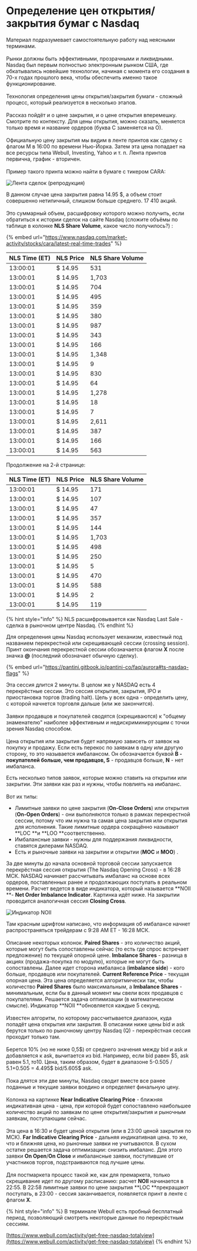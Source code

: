 # Определение цен открытия/закрытия бумаг с Nasdaq

Материал подразумевает самостоятельную работу над неясными терминами.\
\
Рынки должны быть эффективными, прозрачными и ликвидными. Nasdaq был первым полностью электронным рынком США, где обкатывались новейшие технологии, начиная с момента его создания в 70-х годах прошлого века, чтобы обеспечить именно такое функционирование.\
\
Технология определения цены открытия/закрытия бумаги - сложный процесс, который реализуется в несколько этапов.\
\
Рассказ пойдёт и о цене закрытия, и о цене открытия вперемешку. Смотрите по контексту. Для цены открытия, можно сказать, меняется только время и название ордеров (буква C заменяется на О).\
\
Официальную цену закрытия мы видим в ленте принтов как сделку с флагом M в 16:00 по времени Нью-Йорка. Затем эта цена попадает на все ресурсы типа Webull, Investing, Yahoo и т. п. Лента принтов первична, график - вторичен.\
\
Пример такого принта можно найти в бумаге с тикером CARA:

![Лента сделок (репродукция)](<../../.gitbook/assets/image (20).png>)

В данном случае цена закрытия равна 14.95 $, а объем стоит совершенно нетипичный, слишком больше среднего. 17 410 акций.\
\
Это суммарный объем, расшифровку которого можно получить, если обратиться к истории сделок на сайте Nasdaq (сложите объёмы по таблице в колонке **NLS Share Volume**, какое число получилось?) :

{% embed url="https://www.nasdaq.com/market-activity/stocks/cara/latest-real-time-trades" %}

| NLS Time (ET) | NLS Price | NLS Share Volume |
| ------------- | --------- | ---------------- |
| 13:00:01      | $ 14.95   | 531              |
| 13:00:01      | $ 14.95   | 1,703            |
| 13:00:01      | $ 14.95   | 704              |
| 13:00:01      | $ 14.95   | 495              |
| 13:00:01      | $ 14.95   | 359              |
| 13:00:01      | $ 14.95   | 380              |
| 13:00:01      | $ 14.95   | 987              |
| 13:00:01      | $ 14.95   | 343              |
| 13:00:01      | $ 14.95   | 166              |
| 13:00:01      | $ 14.95   | 1,348            |
| 13:00:01      | $ 14.95   | 9                |
| 13:00:01      | $ 14.95   | 830              |
| 13:00:01      | $ 14.95   | 64               |
| 13:00:01      | $ 14.95   | 1,278            |
| 13:00:01      | $ 14.95   | 18               |
| 13:00:01      | $ 14.95   | 7                |
| 13:00:01      | $ 14.95   | 2,611            |
| 13:00:01      | $ 14.95   | 387              |
| 13:00:01      | $ 14.95   | 166              |
| 13:00:01      | $ 14.95   | 563              |

Продолжение на 2-й странице:

| NLS Time (ET) | NLS Price | NLS Share Volume |
| ------------- | --------- | ---------------- |
| 13:00:01      | $ 14.95   | 171              |
| 13:00:01      | $ 14.95   | 107              |
| 13:00:01      | $ 14.95   | 47               |
| 13:00:01      | $ 14.95   | 357              |
| 13:00:01      | $ 14.95   | 144              |
| 13:00:01      | $ 14.95   | 1,703            |
| 13:00:01      | $ 14.95   | 498              |
| 13:00:01      | $ 14.95   | 250              |
| 13:00:01      | $ 14.95   | 5                |
| 13:00:01      | $ 14.95   | 470              |
| 13:00:01      | $ 14.95   | 588              |
| 13:00:01      | $ 14.95   | 2                |
| 13:00:01      | $ 14.95   | 119              |

{% hint style="info" %}
NLS расшифровывается как Nasdaq Last Sale - сделка в рыночном центре Nasdaq.
{% endhint %}

Для определения цены Nasdaq использует механизм, известный под названием перекрестной или скрещивающей сессии (crossing session). Принт окончания перекрестной сессии обозначается флагом **X** после значка **@** (последний обозначает обычную сделку).

{% embed url="https://pantini.gitbook.io/pantini-co/faq/aurora#ts-nasdaq-flags" %}

Эта сессия длится 2 минуты. В целом же у NASDAQ есть 4 перекрёстные  сессии. Это сессия открытия, закрытия, IPO и приостановка торгов (trading halt). Цель у всех одна - определить цену, с которой начнется торговля дальше (или же закончится).\
\
Заявки продавцов и покупателей сводятся (скрещиваются) к "общему знаменателю" наиболее эффективным и недискриминирующим с точки зрения Nasdaq способом.\
\
Цена открытия или закрытия будет напрямую зависеть от заявок на покупку и продажу. Если есть перекос по заявкам в одну или другую сторону, то это называется имбалансом. Он обозначается буквой **B **- покупателей больше, чем продавцов,** S** - продавцов больше, **N** - нет имбаланса.

Есть несколько типов заявок, которые можно ставить на открытии или закрытии. Эти заявки как раз и нужны, чтобы повлиять на имбаланс.\
\
Вот их типы:

* Лимитные заявки по цене закрытия (**On-Close Orders**) или открытия (**On-Open Orders**) - они выполняются только в рамках перекрестной сессии, потому что им нужна та самая цена закрытия или открытия для исполнения. Такие лимитные ордера сокращённо называют **LOC **и **LOO **соответственно.
* Имбалансные заявки - нужны для поддержания ликвидности, ставятся дилерами NASDAQ.
* Есть и рыночные заявки на закрытии и открытии (**MOC** и **MOO**) .

За две минуты до начала основной торговой сессии запускается перекрёстная сессия открытия (The Nasdaq Opening Cross) - в 16:28 МСК. NASDAQ начинает рассчитывать имбаланс на основе всех ордеров, поставленных ранее и продолжающих поступать в реальном времени. Расчет ведется в виде индикатора, который называется **NOII **- **Net Order Imbalance Indicator**. Картинка идёт ниже. На закрытии проводится аналогичная сессия **Closing Cross**.

![Индикатор NOII](<../../.gitbook/assets/image (21).png>)

Там красным шрифтом написано, что информация об имбалансе начнет распространяться трейдерам с 9:28 AM ET - 16:28 МСК.\
\
Описание некоторых колонок. **Paired Shares** - это количество акций, которые могут быть сопоставлены сейчас (то есть где спрос встречает предложение) по текущей опорной цене.  **Imbalance Shares** - разница в акциях (продажа-покупка по модулю), которые не могут быть сопоставлены. Далее идет сторона имбаланса (**imbalance side**) - кого больше, продавцов или покупателей. **Current Reference Price** - текущая опорная цена. Эта цена определяется алгоритмически так, чтобы количество **Paired Shares** было максимальным, а **Imbalance Shares** - минимальным, если бы в данный момент мы свели всех продавцов с покупателями. Решается задача оптимизации (в математическом смысле). Индикатор **NOII **обновляется каждые 5 секунд.\
\
Известен алгоритм, по которому рассчитывается диапазон, куда попадёт цена открытия или закрытия. В описании ниже цены bid и ask берутся только по рыночному центру Nasdaq (Q) - перекрёстная сессия проходит только там.\
\
Берется 10% (но не ниже 0,5$) от среднего значения между bid и ask и добавляется к ask, вычитается из bid. Например, если bid равен $5, ask равен $5.1, то 10% будет = (5+5.1) / 2 \*0.1 = 0.505$. Цена, таким образом, будет в диапазоне  5-0.505 / 5.1+0.505 = 4.495$ bid/5.605$ ask.\
\
Пока длятся эти две минуты, Nasdaq сводит вместе все ранее поданные и текущие заявки воедино и определяет финальную цену.\
\
Колонка на картинке **Near Indicative Clearing Price** - ближняя индикативная цена - цена, при которой будет сопоставлено наибольшее количество акций по заявкам по цене открытия/закрытия и рыночным заявкам, поступающим сейчас.\
\
Эта цена в 16:30 и будет ценой открытия (или в 23:00 ценой закрытия по МСК). **Far Indicative Clearing Price** - дальняя индикативная цена. то же, что и ближняя цена, но рыночные заявки не учитываются. В сухом остатке решается задача оптимизации: снизить имбаланс. Для этого заявки **On Open**/**On Close** и имбалансные заявки, поступившие от участников торгов, подстраиваются под лучшие цены.\
\
Для постмаркета процесс такой же, как для премаркета, только скрещивание идет по другому расписанию: расчет **NOII** начинается в 22:55. В 22:58 лимитные заявки по цене закрытия **LOC **прекращают поступать, в 23:00 - сессия заканчивается, появляется принт в ленте с флагом **X**.

{% hint style="info" %}
В терминале Webull есть пробный бесплатный период, позволяющий смотреть некоторые данные по перекрёстным сессиям.

[https://www.webull.com/activity/get-free-nasdaq-totalview](https://www.webull.com/activity/get-free-nasdaq-totalview)
{% endhint %}
